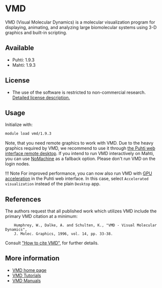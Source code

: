 # VMD

VMD (Visual Molecular Dynamics) is a molecular visualization program for displaying, animating, and analyzing large biomolecular systems using 3-D graphics and built-in scripting.

## Available

- Puhti: 1.9.3
- Mahti: 1.9.3

## License

- The use of the software is restricted to non-commercial research. [Detailed license description.](https://www.ks.uiuc.edu/Research/vmd/current/LICENSE.html)

## Usage

Initialize with:

```bash
module load vmd/1.9.3 
```

Note, that you need remote graphics to work with VMD. Due to the heavy graphics required by VMD, we recommend to use it through [the Puhti web interface remote desktop](../computing/webinterface/desktop.md). If you intend to run VMD interactively on Mahti, you can use [NoMachine](nomachine.md) as a fallback option. Please don't run VMD on the login nodes.

!!! Note
    For improved performance, you can now also run VMD with [GPU
    acceleration](../computing/webinterface/accelerated-visualization.md) in the
    Puhti web interface. In this case, select `Accelerated visualization` instead
    of the plain `Desktop` app.

## References

 The authors request that all published work which utilizes VMD include the primary VMD citation at a minimum:

```text
    Humphrey, W., Dalke, A. and Schulten, K., "VMD - Visual Molecular Dynamics", 
    J. Molec. Graphics, 1996, vol. 14, pp. 33-38. 
```

Consult ["How to cite VMD"](https://www.ks.uiuc.edu/Research/vmd/allversions/cite.html), for further details.

## More information

- [VMD home page](http://www.ks.uiuc.edu/Research/vmd/)
- [VMD Tutorials](http://www.ks.uiuc.edu/Research/vmd/current/docs.html#tutorials)
- [VMD Manuals](http://www.ks.uiuc.edu/Research/vmd/current/docs.html)  
